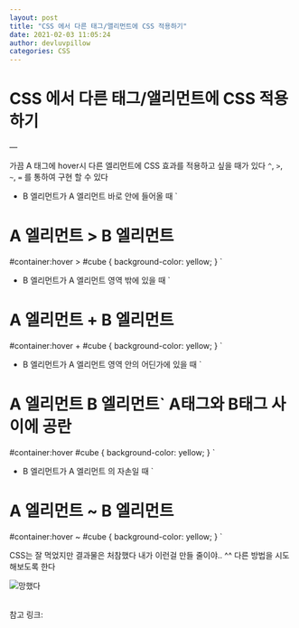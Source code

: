 ```yaml
---
layout: post
title: "CSS 에서 다른 태그/앨리먼트에 CSS 적용하기"
date: 2021-02-03 11:05:24
author: devluvpillow
categories: CSS
---
```


# CSS 에서 다른 태그/앨리먼트에 CSS 적용하기

—

가끔 A 태그에 hover시 다른 엘리먼트에 CSS 효과를 적용하고 싶을 때가 있다
`^`, `>`, ` ~`, `=` 를 통하여 구현 할 수 있다

- B 엘리먼트가 A 엘리먼트 바로 안에 들어올 때
  `

# A 엘리먼트 > B 엘리먼트

#container:hover > #cube { background-color: yellow; }
`

- B 엘리먼트가 A 엘리먼트 영역 밖에 있을 때
  `

# A 엘리먼트 + B 엘리먼트

#container:hover + #cube { background-color: yellow; }
`

- B 엘리먼트가 A 엘리먼트 영역 안의 어딘가에 있을 때
  `

# A 엘리먼트 B 엘리먼트` A태그와 B태그 사이에 공란

#container:hover #cube { background-color: yellow; }
`

- B 엘리먼트가 A 엘리먼트 의 자손일 때
  `

# A 엘리먼트 ~ B 엘리먼트

#container:hover ~ #cube { background-color: yellow; }
`

CSS는 잘 먹었지만 결과물은 처참했다
내가 이런걸 만들 줄이야.. ^^
다른 방법을 시도해보도록 한다

![망했다](https://hyeonii.github.io/assets/posting-img/f.gif)

<br>
참고 링크: <https://stackoverflow.com/questions/4502633/how-to-affect-other-elements-when-one-element-is-hovered>

